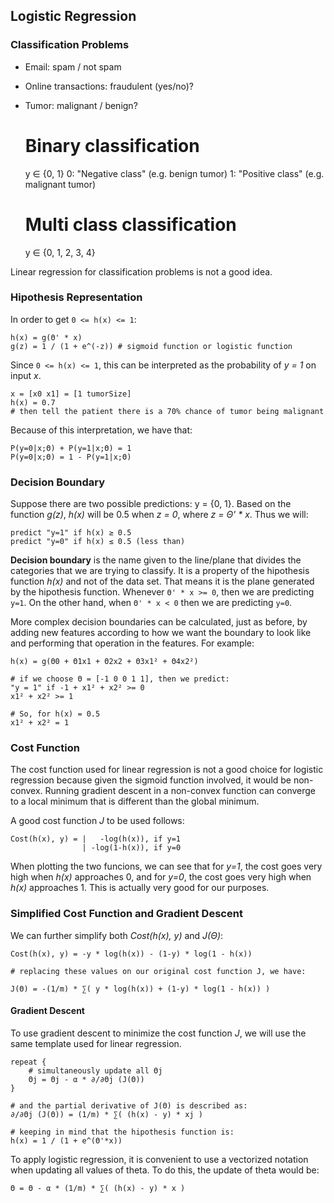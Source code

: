 ## Logistic Regression

### Classification Problems

* Email: spam / not spam
* Online transactions: fraudulent (yes/no)?
* Tumor: malignant / benign?

	# Binary classification
	y ∈ {0, 1}
	0: "Negative class" (e.g. benign tumor)
	1: "Positive class" (e.g. malignant tumor)
	
	# Multi class classification
	y ∈ {0, 1, 2, 3, 4}

Linear regression for classification problems is not a good idea. 


### Hipothesis Representation

In order to get `0 <= h(x) <= 1`:

	h(x) = g(Θ' * x)
	g(z) = 1 / (1 + e^(-z)) # sigmoid function or logistic function

Since `0 <= h(x) <= 1`, this can be interpreted as the probability of _y = 1_ on input _x_.

	x = [x0 x1] = [1 tumorSize]
	h(x) = 0.7
	# then tell the patient there is a 70% chance of tumor being malignant

Because of this interpretation, we have that:

	P(y=0|x;Θ) + P(y=1|x;Θ) = 1
	P(y=0|x;Θ) = 1 - P(y=1|x;Θ)


### Decision Boundary

Suppose there are two possible predictions: y = {0, 1}. Based on the function _g(z)_, _h(x)_ will be 0.5 when _z = 0_, where _z = Θ' * x_. Thus we will:

	predict "y=1" if h(x) ≥ 0.5
	predict "y=0" if h(x) ≤ 0.5 (less than)

**Decision boundary** is the name given to the line/plane that divides the categories that we are trying to classify. It is a property of the hipothesis function _h(x)_ and not of the data set. That means it is the plane generated by the hipothesis function. Whenever `Θ' * x >= 0`, then we are predicting `y=1`. On the other hand, when `Θ' * x < 0` then we are predicting `y=0`.

More complex decision boundaries can be calculated, just as before, by adding new features according to how we want the boundary to look like and performing that operation in the features. For example:

	h(x) = g(Θ0 + Θ1x1 + Θ2x2 + Θ3x1² + Θ4x2²)
	
	# if we choose Θ = [-1 0 0 1 1], then we predict:
	"y = 1" if -1 + x1² + x2² >= 0
	x1² + x2² >= 1
	
	# So, for h(x) = 0.5
	x1² + x2² = 1

### Cost Function

The cost function used for linear regression is not a good choice for logistic regression because given the sigmoid function involved, it would be non-convex. Running gradient descent in a non-convex function can converge to a local minimum that is different than the global minimum.

A good cost function _J_ to be used follows:

	Cost(h(x), y) = |   -log(h(x)), if y=1
	                | -log(1-h(x)), if y=0

When plotting the two funcions, we can see that for _y=1_, the cost goes very high when _h(x)_ approaches 0, and for _y=0_, the cost goes very high when _h(x)_ approaches 1. This is actually very good for our purposes.


### Simplified Cost Function and Gradient Descent

We can further simplify both _Cost(h(x), y)_ and _J(Θ)_:

	Cost(h(x), y) = -y * log(h(x)) - (1-y) * log(1 - h(x))
	
	# replacing these values on our original cost function J, we have:
	
	J(Θ) = -(1/m) * ∑( y * log(h(x)) + (1-y) * log(1 - h(x)) )

#### Gradient Descent

To use gradient descent to minimize the cost function _J_, we will use the same template used for linear regression.

	repeat {
		# simultaneously update all Θj
		Θj = Θj - α * ∂/∂Θj (J(Θ))
	}
	
	# and the partial derivative of J(Θ) is described as:
	∂/∂Θj (J(Θ)) = (1/m) * ∑( (h(x) - y) * xj )
	
	# keeping in mind that the hipothesis function is:
	h(x) = 1 / (1 + e^(Θ'*x))

To apply logistic regression, it is convenient to use a vectorized notation when updating all values of theta. To do this, the update of theta would be:

	Θ = Θ - α * (1/m) * ∑( (h(x) - y) * x )

